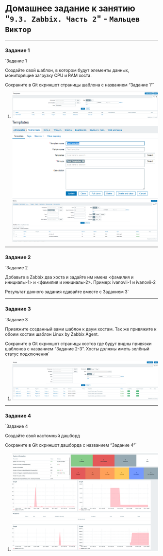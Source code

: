 # Домашнее задание к занятию "`9.3. Zabbix. Часть 2`" - `Мальцев Виктор`

---

### Задание 1

`Задание 1

Создайте свой шаблон, в котором будут элементы данных, мониторящие загрузку CPU и RAM хоста.

Сохраните в Git скриншот страницы шаблона с названием “Задание 1”`

1) ![alt text](https://github.com/vmmaltsev/screnshot/blob/main/%D0%97%D0%B0%D0%B4%D0%B0%D0%BD%D0%B8%D0%B5%201.png)
![alt text](https://github.com/vmmaltsev/screnshot/blob/main/%D0%97%D0%B0%D0%B4%D0%B0%D0%BD%D0%B8%D0%B5%201-2.png)
![alt text](https://github.com/vmmaltsev/screnshot/blob/main/%D0%97%D0%B0%D0%B4%D0%B0%D0%BD%D0%B8%D0%B5%201-3.png)

---

### Задание 2

`Задание 2

Добавьте в Zabbix два хоста и задайте им имена <фамилия и инициалы-1> и <фамилия и инициалы-2>. Пример: ivanovii-1 и ivanovii-2

Результат данного задания сдавайте вместе с Заданием 3`

---

### Задание 3

`Задание 3

Привяжите созданный вами шаблон к двум хостам. Так же привяжите к обоим хостам шаблон Linux by Zabbix Agent.

Сохраните в Git скриншот страницы хостов где будут видны привязки шаблонов с названием “Задание 2-3”. Хосты должны иметь зелёный статус подключения`

1) ![alt text](https://github.com/vmmaltsev/screnshot/blob/main/%D0%97%D0%B0%D0%B4%D0%B0%D0%BD%D0%B8%D0%B5%202%20-%203.png)

---

### Задание 4

`Задание 4

Создайте свой кастомный дашборд

Сохраните в Git скриншот дашборда с названием “Задание 4”`

1) ![alt text](https://github.com/vmmaltsev/screnshot/blob/main/%D0%97%D0%B0%D0%B4%D0%B0%D0%BD%D0%B8%D0%B5%204.png)




